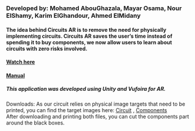 ### Developed by: Mohamed AbouGhazala, Mayar Osama, Nour ElShamy, Karim ElGhandour, Ahmed ElMidany
#### The idea behind Circuits AR is to remove the need for physically implementing circuits. Circuits AR saves the user’s time instead of spending it to buy components, we now allow users to learn about circuits with zero risks involved.
#### [Watch here](https://youtu.be/w29PJQvJ5bo)
####  [Manual](https://docs.google.com/document/d/1RHPQqoYLH5T8vS7NyadzDFJ4UR8I2HguDFpNqTP7z_E/edit?usp=sharing)  
##### This application was developed using Unity and Vufoira for AR. 
Downloads:
As our circuit relies on physical image targets that need to be printed, you can find the target images here:
​[Circuit]( https://adobe.ly/2Rlzgwf ) ,
​[Components]( https://adobe.ly/357yg2K )  
After downloading and printing both files, you can cut the components part around the black boxes.
